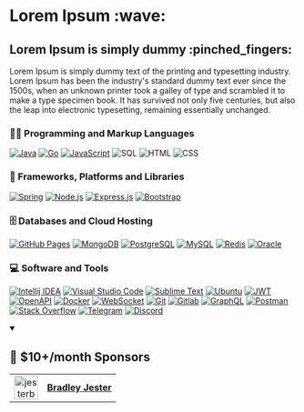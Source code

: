 <h1>Lorem Ipsum :wave:</h1>
<h2>Lorem Ipsum is simply dummy  :pinched_fingers:</h2>
<p>Lorem Ipsum is simply dummy text of the printing and typesetting industry. Lorem Ipsum has been the industry's standard dummy text ever since the 1500s, when an unknown printer took a galley of type and scrambled it to make a type specimen book. It has survived not only five centuries, but also the leap into electronic typesetting, remaining essentially unchanged. </p>

<h3>👨‍💻 Programming and Markup Languages</h3>

<p>
    <a href="https://www.oracle.com/java/"><img alt="Java" src="https://custom-icon-badges.demolab.com/badge/Java-007396.svg?logo=java&logoColor=white"></a>
    <a href="https://go.dev/"><img alt="Go" src="https://custom-icon-badges.demolab.com/badge/-Golang-darkslategrey?logo=go-899"></a>
    <a href="https://www.javascript.com/"><img alt="JavaScript" src="https://img.shields.io/badge/JavaScript-F7DF1E.svg?logo=javascript&logoColor=black"></a>
    <a><img alt="SQL" src="https://custom-icon-badges.demolab.com/badge/SQL-025E8C.svg?logo=database&logoColor=white"></a>
    <a><img alt="HTML" src="https://img.shields.io/badge/HTML-E34F26.svg?logo=html5&logoColor=white"></a>
    <a><img alt="CSS" src="https://img.shields.io/badge/CSS-1572B6.svg?logo=css3&logoColor=white"></a>
</p>

<h3>🧰 Frameworks, Platforms and Libraries</h3>
<p>
    <a href="#"><img alt="Spring" src="https://custom-icon-badges.demolab.com/badge/-Spring-springgreen?logo=spring-3"></a>
    <a href="https://nodejs.org/en/"><img alt="Node.js" src="https://img.shields.io/badge/Node.js-43853D.svg?logo=node.js&logoColor=white"></a>
    <a href="#"><img alt="Express.js" src="https://img.shields.io/badge/Express.js-404d59.svg?logo=express&logoColor=white"></a>
    <a href="#"><img alt="Bootstrap" src="https://img.shields.io/badge/Bootstrap-7952B3.svg?logo=bootstrap&logoColor=white"></a>
</p>

<h3>🗄️ Databases and Cloud Hosting</h3>

<p>
    <a href="#"><img alt="GitHub Pages" src="https://img.shields.io/badge/GitHub%20Pages-327FC7.svg?logo=github&logoColor=white"><a>
    <a href="#"><img alt="MongoDB" src ="https://img.shields.io/badge/MongoDB-4ea94b.svg?logo=mongodb&logoColor=white"></a>
    <a href="#"><img alt="PostgreSQL" src ="https://img.shields.io/badge/PostgreSQL-316192.svg?logo=postgresql&logoColor=white"><a>
    <a href="#"><img alt="MySQL" src="https://img.shields.io/badge/MySQL-00f.svg?logo=mysql&logoColor=white"></a>
    <a href="#"><img alt="Redis" src ="https://custom-icon-badges.demolab.com/badge/-Redis-tomato?logo=redis-88"></a>
    <a href="#"><img alt="Oracle" src ="https://img.shields.io/badge/Oracle-F00000.svg?logo=oracle&logoColor=white"></a>
</p>

<h3>💻 Software and Tools</h3>

<p>
    <a href="#"><img alt="Intellij IDEA" src="https://img.shields.io/badge/Git-F05033.svg?logo=git&logoColor=white"></a>
    <a href="#"><img alt="Visual Studio Code" src="https://img.shields.io/badge/Visual%20Studio%20Code-0078d7.svg?logo=visual-studio-code&logoColor=white"></a>
    <a href="#"><img alt="Sublime Text" src="https://custom-icon-badges.demolab.com/badge/-Sublime%20Text-slategray?logo=sublime-text-38"></a>
    <a href="#"><img alt="Ubuntu" src="https://custom-icon-badges.demolab.com/badge/-Ubuntu-coral?logo=ubuntu-4-20.4"></a>
    <a href="#"><img alt="JWT" src="https://custom-icon-badges.demolab.com/badge/-JWT-darkslategray?logo=jwt-3"></a>
    <a href="#"><img alt="OpenAPI" src="https://custom-icon-badges.demolab.com/badge/-OpenAPI-orangered?logo=openapi-1"></a>
    <a href="#"><img alt="Docker" src="https://custom-icon-badges.demolab.com/badge/-Docker-snow?logo=docker-svgrepo-comss&logoColor=snow"></a>
    <a href="#"><img alt="WebSocket" src="https://custom-icon-badges.demolab.com/badge/-WebSocket-dimgrey?logo=websocket&logoColor=white"></a>
    <a href="#"><img alt="Git" src="https://img.shields.io/badge/Git-F05033.svg?logo=git&logoColor=white"></a>
    <a href="#"><img alt="Gitlab" src="https://custom-icon-badges.demolab.com/badge/-Gitlab-wheat?logo=gitlab-333"></a>
    <a href="#"><img alt="GraphQL" src="https://custom-icon-badges.demolab.com/badge/-GraphQL-dimgray?logo=graphql-logo-2"></a>
    <a href="#"><img alt="Postman" src="https://img.shields.io/badge/Postman-FF6C37?logo=postman&logoColor=white"></a>
    <a href="#"><img alt="Stack Overflow" src="https://img.shields.io/badge/-Stack%20Overflow-FE7A16?logo=stack-overflow&logoColor=white"></a>
    <a href="#"><img alt="Telegram" src="https://custom-icon-badges.demolab.com/badge/-Telegram-mediumblue?logo=telegrammm"></a>
    <a href="#"><img alt="Discord" src="https://img.shields.io/badge/-Discord-5865F2.svg?logo=discord&logoColor=white"></a>
</p>

<details open> 
  <summary><h2>🌠 $10+/month Sponsors</h2></summary>

  <table>
    <tr><td align="center">
      <a href="https://github.com/jesterb0206"><img src="https://github.com/jesterb0206.png" alt="jesterb0206" width="42" /></a>
      </td><td>
      <b><a href="https://github.com/jesterb0206">Bradley Jester</a></b>
    </td></tr>
  </table>

</details>